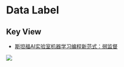 # Data Label

## Key View

+ [斯坦福AI实验室机器学习编程新范式：弱监督](http://www.zhuanzhi.ai/document/caeef0bf297a370eb60f63538f78aad5)

![](http://zhuanzhiimg.b0.upaiyun.com/images/wx/c3b5c40b0efd5638252a6ad6635bc15d)

